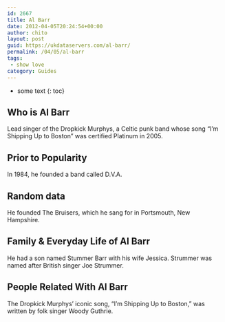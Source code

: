 ```yaml
---
id: 2667
title: Al Barr
date: 2012-04-05T20:24:54+00:00
author: chito
layout: post
guid: https://ukdataservers.com/al-barr/
permalink: /04/05/al-barr
tags:
 - show love
category: Guides
---
```


* some text
{: toc}


## Who is  Al Barr
                  
                  
                  
Lead singer of the Dropkick Murphys, a Celtic punk band whose song &#8220;I&#8217;m Shipping Up to Boston&#8221; was certified Platinum in 2005.
                  
                
                
                
## Prior to Popularity 
                  
                  
                  
In 1984, he founded a band called D.V.A.
                  
                
                
                
## Random data 
                  
                  
                  
He founded The Bruisers, which he sang for in Portsmouth, New Hampshire.
                  
                
                
                
## Family & Everyday Life of Al Barr
                  
                  
                  
He had a son named Stummer Barr with his wife Jessica. Strummer was named after British singer Joe Strummer.
                  
                
                
                
## People Related With  Al Barr
                  
                  
                  
The Dropkick Murphys&#8217; iconic song, &#8220;I&#8217;m Shipping Up to Boston,&#8221; was written by folk singer Woody Guthrie.
                  
                
              
            
          
          
          
    
    
  
